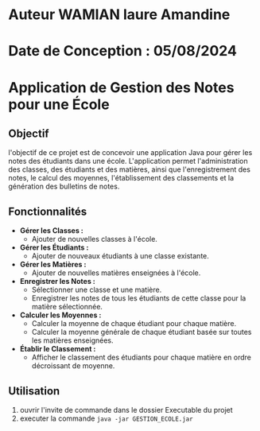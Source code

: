 # Auteur WAMIAN laure Amandine 

# Date de Conception :  05/08/2024
# Application de Gestion des Notes pour une École

## Objectif

l'objectif de ce projet est de concevoir une application Java pour gérer les notes des étudiants dans une école. L'application permet l'administration des classes, des étudiants et des matières, ainsi que l'enregistrement des notes, le calcul des moyennes, l'établissement des classements et la génération des bulletins de notes.

## Fonctionnalités

- **Gérer les Classes :**
  - Ajouter de nouvelles classes à l'école.
- **Gérer les Étudiants :**
  - Ajouter de nouveaux étudiants à une classe existante.
- **Gérer les Matières :**
  - Ajouter de nouvelles matières enseignées à l'école.
- **Enregistrer les Notes :**
  - Sélectionner une classe et une matière.
  - Enregistrer les notes de tous les étudiants de cette classe pour la matière sélectionnée.
- **Calculer les Moyennes :**
  - Calculer la moyenne de chaque étudiant pour chaque matière.
  - Calculer la moyenne générale de chaque étudiant basée sur toutes les matières enseignées.
- **Établir le Classement :**
  - Afficher le classement des étudiants pour chaque matière en ordre décroissant de moyenne.

## Utilisation
1. ouvrir l'invite de commande dans le dossier  Executable du projet
2. executer la commande 
`java -jar GESTION_ECOLE.jar`
    
